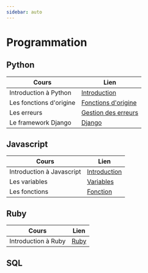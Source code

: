 ```yaml
---
sidebar: auto
---
```

# Programmation 
<Badge type="tip" text="Rédigé le 15/10/2024" />
<Badge type="warning" text="En cours de rédaction" />

## Python

|Cours|Lien|
|-|-|
|Introduction à Python|[Introduction](/programmation/python/index.md)|
|Les fonctions d'origine|[Fonctions d'origine](/programmation/python/fonction-dorigine.md)|
|Les erreurs|[Gestion des erreurs](/programmation/python/erreurs.md)|
|Le framework Django|[Django](/programmation/python/django.md)|


## Javascript

|Cours|Lien|
|-|-|
|Introduction à Javascript|[Introduction](/programmation/javascript/index.md)|
|Les variables|[Variables](/programmation/javascript/variables.md)|
|Les fonctions|[Fonction](/programmation/javascript/fonction.md)|

## Ruby

|Cours|Lien|
|-|-|
|Introduction à Ruby|[Ruby](/programmation/ruby/index.md)|

## SQL

<Badge type="warning" text="En cours de rédaction" />
